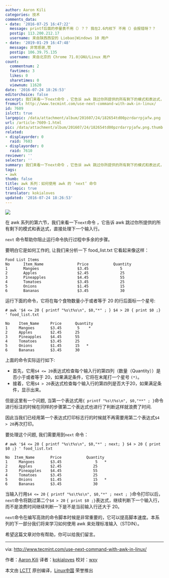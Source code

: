 ```yaml
---
author: Aaron Kili
categories: 技术
comments_data:
- date: '2016-07-25 16:47:22'
  message: printf后面的参量表不用（）？？ 我在2.6内核下 不用（）会报错呀？？
  postip: 113.200.212.17
  username: 来自陕西西安的 Liebao|Windows 10 用户
- date: '2019-01-29 16:47:48'
  message: 非常感谢,赞
  postip: 106.39.75.135
  username: 来自北京的 Chrome 71.0|GNU/Linux 用户
count:
  commentnum: 2
  favtimes: 3
  likes: 0
  sharetimes: 0
  viewnum: 11620
date: '2016-07-24 18:26:53'
editorchoice: false
excerpt: 我们来看一下next命令 ，它告诉 awk 跳过你所提供的所有剩下的模式和表达式，直接处理下一个输入行。
fromurl: http://www.tecmint.com/use-next-command-with-awk-in-linux/
id: 7609
islctt: true
largepic: /data/attachment/album/201607/24/182654td00pzrdarrpjafw.png
url: /article-7609-1.html
pic: /data/attachment/album/201607/24/182654td00pzrdarrpjafw.png.thumb.jpg
related:
- displayorder: 0
  raid: 7603
- displayorder: 0
  raid: 7610
reviewer: ''
selector: ''
summary: 我们来看一下next命令 ，它告诉 awk 跳过你所提供的所有剩下的模式和表达式，直接处理下一个输入行。
tags:
- awk
thumb: false
title: awk 系列：如何使用 awk 的 ‘next’ 命令
titlepic: true
translator: kokialoves
updated: '2016-07-24 18:26:53'
---
```


![](/data/attachment/album/201607/24/182654td00pzrdarrpjafw.png)


在 awk 系列的第六节，我们来看一下`next`命令 ，它告诉 awk 跳过你所提供的所有剩下的模式和表达式，直接处理下一个输入行。


`next` 命令帮助你阻止运行命令执行过程中多余的步骤。


要明白它是如何工作的, 让我们来分析一下 food\_list.txt 它看起来像这样：



```
Food List Items
No      Item_Name               Price           Quantity
1       Mangoes                 $3.45              5
2       Apples                  $2.45              25
3       Pineapples              $4.45              55
4       Tomatoes                $3.45              25
5       Onions                  $1.45              15
6       Bananas                 $3.45              30

```

运行下面的命令，它将在每个食物数量小于或者等于 20 的行后面标一个星号:



```
# awk '$4 <= 20 { printf "%s\t%s\n", $0,"*" ; } $4 > 20 { print $0 ;} ' food_list.txt 

No    Item_Name     Price      Quantity
1     Mangoes       $3.45       5    *
2     Apples        $2.45      25
3     Pineapples    $4.45      55
4     Tomatoes      $3.45      25 
5     Onions        $1.45      15   *
6     Bananas       $3.45      30

```

上面的命令实际运行如下:


* 首先，它用`$4 <= 20`表达式检查每个输入行的第四列（数量（Quantity））是否小于或者等于 20，如果满足条件，它将在末尾打一个星号 `(*)`。
* 接着，它用`$4 > 20`表达式检查每个输入行的第四列是否大于20，如果满足条件，显示出来。


但是这里有一个问题, 当第一个表达式用`{ printf "%s\t%s\n", $0,"**" ; }`命令进行标注的时候在同样的步骤第二个表达式也进行了判断这样就浪费了时间.


因此当我们已经用第一个表达式打印标志行的时候就不再需要用第二个表达式`$4 > 20`再次打印。


要处理这个问题, 我们需要用到`next` 命令：



```
# awk '$4 <= 20 { printf "%s\t%s\n", $0,"*" ; next; } $4 > 20 { print $0 ;} ' food_list.txt

No  Item_Name       Price           Quantity
1     Mangoes       $3.45               5   *
2     Apples        $2.45              25
3     Pineapples    $4.45              55
4     Tomatoes      $3.45              25 
5     Onions        $1.45              15   *
6     Bananas       $3.45              30

```

当输入行用`$4 <= 20` `{ printf "%s\t%s\n", $0,"*" ; next ; }`命令打印以后，`next`命令将跳过第二个`$4 > 20` `{ print $0 ;}`表达式，继续判断下一个输入行，而不是浪费时间继续判断一下是不是当前输入行还大于 20。


`next`命令在编写高效的命令脚本时候是非常重要的，它可以提高脚本速度。本系列的下一部分我们将来学习如何使用 awk 来处理标准输入（STDIN）。


希望这篇文章对你有帮助，你可以给我们留言。




---


via: <http://www.tecmint.com/use-next-command-with-awk-in-linux/>


作者：[Aaron Kili](http://www.tecmint.com/author/aaronkili/) 译者：[kokialoves](https://github.com/kokialoves) 校对：[wxy](https://github.com/wxy)


本文由 [LCTT](https://github.com/LCTT/TranslateProject) 原创编译，[Linux中国](https://linux.cn/) 荣誉推出